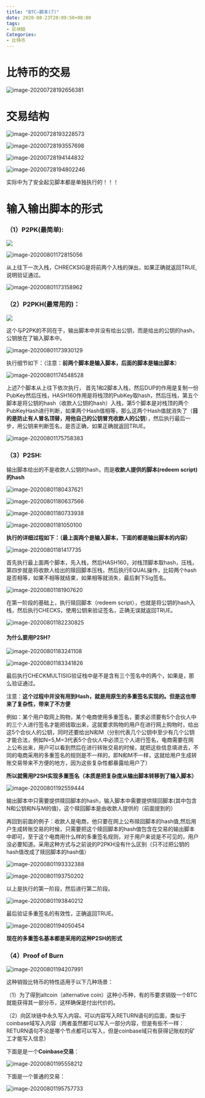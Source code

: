 ```yaml
---
title: "BTC—脚本(7)"
date: 2020-08-23T20:09:50+08:00
tags:
- 区块链
Categories:
- 比特币
---
```


# 比特币的交易

![image-20200728192656381](C:\Users\Bun\AppData\Roaming\Typora\typora-user-images\image-20200728192656381.png)



# 交易结构

![image-20200728193228573](C:\Users\Bun\AppData\Roaming\Typora\typora-user-images\image-20200728193228573.png)



![image-20200728193557698](C:\Users\Bun\AppData\Roaming\Typora\typora-user-images\image-20200728193557698.png)

![image-20200728194144832](C:\Users\Bun\AppData\Roaming\Typora\typora-user-images\image-20200728194144832.png)



![image-20200728194802246](C:\Users\Bun\AppData\Roaming\Typora\typora-user-images\image-20200728194802246.png)

实际中为了安全起见脚本都是单独执行的！！！



# 输入输出脚本的形式

### （1）P2PK(最简单):

![](D:\项目资料\study_notes\区块链公开课——北大肖臻\p2pk.png)

![image-20200801172815056](C:\Users\Bun\AppData\Roaming\Typora\typora-user-images\image-20200801172815056.png)

从上往下一次入栈，CHRECKSIG是将前两个入栈的弹出，如果正确就返回TRUE,说明验证通过。



![image-20200801173158962](C:\Users\Bun\AppData\Roaming\Typora\typora-user-images\image-20200801173158962.png)



### （2）P2PKH(最常用的)：

![](D:\项目资料\study_notes\区块链公开课——北大肖臻\p2pkh.png)

这个与P2PK的不同在于，输出脚本中并没有给出公钥，而是给出的公钥的hash，公钥放在了输入脚本中。

![image-20200801173930129](C:\Users\Bun\AppData\Roaming\Typora\typora-user-images\image-20200801173930129.png)

执行细节如下：（注意：**前两个脚本是输入脚本，后面的脚本是输出脚本**）

![image-20200801174548528](C:\Users\Bun\AppData\Roaming\Typora\typora-user-images\image-20200801174548528.png)

上述7个脚本从上往下依次执行， 首先1和2脚本入栈，然后DUP的作用是复制一份PubKey然后压栈，HASH160作用是将栈顶的PubKey取hash，然后压栈，第五个脚本是将公钥的hash（收款人公钥的hash）入栈，第5个脚本是对栈顶的两个PubKeyHash进行判断，如果两个Hash值相等，那么这两个Hash值就消失了（**目的是防止有人冒名顶替，用他自己的公钥冒充收款人的公钥**），然后执行最后一步，用公钥来判断签名，是否正确，如果正确就返回TRUE。

![image-20200801175758383](C:\Users\Bun\AppData\Roaming\Typora\typora-user-images\image-20200801175758383.png)



### （3）P2SH:

输出脚本给出的不是收款人公钥的hash，而是**收款人提供的脚本(redeem script)的hash**

![image-20200801180437621](C:\Users\Bun\AppData\Roaming\Typora\typora-user-images\image-20200801180437621.png)

![image-20200801180637566](C:\Users\Bun\AppData\Roaming\Typora\typora-user-images\image-20200801180637566.png)

![image-20200801180733938](C:\Users\Bun\AppData\Roaming\Typora\typora-user-images\image-20200801180733938.png)

![image-20200801181050100](C:\Users\Bun\AppData\Roaming\Typora\typora-user-images\image-20200801181050100.png)

**执行的详细过程如下：（最上面两个是输入脚本，下面的都是输出脚本的内容）**

![image-20200801181417735](C:\Users\Bun\AppData\Roaming\Typora\typora-user-images\image-20200801181417735.png)

首先执行最上面两个脚本，先入栈，然后HASH160，对栈顶脚本取hash，压栈，第四步就是将收款人给出的赎回脚本压栈，然后执行EQUAL操作，比较两个hash是否相等，如果不相等就结束，如果相等就消失，最后剩下Sig签名。

![image-20200801181907620](C:\Users\Bun\AppData\Roaming\Typora\typora-user-images\image-20200801181907620.png)

在第一阶段的基础上，执行赎回脚本（redeem script），也就是将公钥的hash入栈，然后执行CHECKS，使用公钥来验证签名，正确无误就返回TRUE。

![image-20200801182230825](C:\Users\Bun\AppData\Roaming\Typora\typora-user-images\image-20200801182230825.png)

#### 为什么要用P2SH?

![image-20200801183241108](C:\Users\Bun\AppData\Roaming\Typora\typora-user-images\image-20200801183241108.png)

![image-20200801183341826](C:\Users\Bun\AppData\Roaming\Typora\typora-user-images\image-20200801183341826.png)

最后执行CHECKMULTISIG验证栈中是不是含有三个签名中的两个，如果是，那么验证通过。

注意：**这个过程中并没有用到Hash，就是用原生的多重签名实现的。但是这也带来了复杂性，带来了不方便**

例如：某个用户取网上购物，某个电商使用多重签名，要求必须要有5个合伙人中的三个人进行签名才能把钱取出来，这就要求购物的用户在进行网上购物时，给出这5个合伙人的公钥，同时还要给出N和M（分别代表几个公钥中至少有几个公钥才能合法，例如N=5,M=3代表5个合伙人中必须三个人进行签名，电商需要在网上公布出来，用户可以看到然后在进行转账交易的时候，就把这些信息填进去，不同的电商采用的多重签名的规则是不一样的，即N和M不一样，这就给用户生成转账交易带来不方便的地方，因为这些复杂性都暴露给用户了）

**所以就需用P2SH实现多重签名（本质是把复杂度从输出脚本转移到了输入脚本）**

![image-20200801192559444](C:\Users\Bun\AppData\Roaming\Typora\typora-user-images\image-20200801192559444.png)

输出脚本中只需要提供赎回脚本的hash，输入脚本中需要提供赎回脚本(其中包含N和公钥和N与M的值)，这个赎回脚本是由收款人提供的（前面提到的）

再回到前面的例子：收款人是电商，他只要在网上公布赎回脚本的hash值,然后用户生成转账交易的时候，只需要把这个赎回脚本的hash值包含在交易的输出脚本中即可，至于这个电商用什么样的多重签名规则，对于用户来说是不可见的，用户没必要知道。采用这种方式与之前说的P2PKH没有什么区别（只不过把公钥的hash值改成了赎回脚本的hash值）

![image-20200801193332388](C:\Users\Bun\AppData\Roaming\Typora\typora-user-images\image-20200801193332388.png)

![image-20200801193750202](C:\Users\Bun\AppData\Roaming\Typora\typora-user-images\image-20200801193750202.png)

以上是执行的第一阶段，然后进行第二阶段。

![image-20200801193840212](C:\Users\Bun\AppData\Roaming\Typora\typora-user-images\image-20200801193840212.png)

最后验证多重签名的有效性，正确返回TRUE。

![image-20200801194050454](C:\Users\Bun\AppData\Roaming\Typora\typora-user-images\image-20200801194050454.png)

**现在的多重签名基本都是采用的这种P2SH的形式**



### （4）Proof of Burn

![image-20200801194207991](C:\Users\Bun\AppData\Roaming\Typora\typora-user-images\image-20200801194207991.png)

这种销毁比特币的特性适用于以下几种场景：

（1）为了得到altcoin（alternative coin）这种小币种，有的币要求销毁一个BTC就能获得其一部分币，这样确保是付出代价的。

（2）向区块链中永久写入内容。可以内容写入RETURN语句的后面，类似于coinbase域写入内容（两者虽然都可以写入一部分内容，但是有些不一样：RETURN语句不论是哪个节点都可以写入，但是coinbase域只有获得记账权的矿工才能写入信息）

下面是是一个**Coinbase交易**：

![image-20200801195558212](C:\Users\Bun\AppData\Roaming\Typora\typora-user-images\image-20200801195558212.png)



下面是一个普通的交易：

![image-20200801195757733](C:\Users\Bun\AppData\Roaming\Typora\typora-user-images\image-20200801195757733.png)